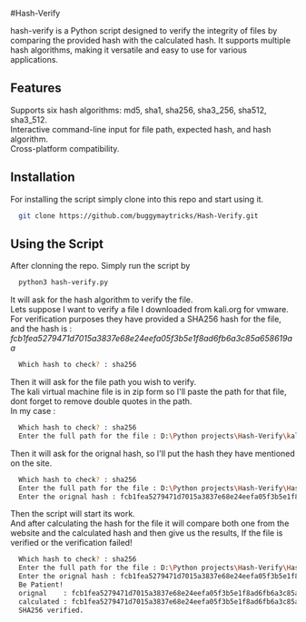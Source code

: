 
#Hash-Verify

hash-verify is a Python script designed to verify the integrity of files by comparing the provided hash with the calculated hash. It supports multiple hash algorithms, making it versatile and easy to use for various applications.

## Features
Supports six hash algorithms: md5, sha1, sha256, sha3_256, sha512, sha3_512.\
Interactive command-line input for file path, expected hash, and hash algorithm.\
Cross-platform compatibility.


## Installation

For installing the script simply clone into this repo and start using it.

```bash
  git clone https://github.com/buggymaytricks/Hash-Verify.git
```
    
## Using the Script

After clonning the repo. 
Simply run the script by

```bash
  python3 hash-verify.py
```

It will ask for the hash algorithm to verify the file.\
Lets suppose I want to verify a file I downloaded from kali.org for vmware.\
For verification purposes they have provided a SHA256 hash for the file, and the hash is : *fcb1fea5279471d7015a3837e68e24eefa05f3b5e1f8ad6fb6a3c85a658619aa*

```bash
  Which hash to check? : sha256
```

Then it will ask for the file path you wish to verify.\
The kali virtual machine file is in zip form so I'll paste the path for that file, dont forget to remove double quotes in the path.\
In my case : 

```bash
  Which hash to check? : sha256
  Enter the full path for the file : D:\Python projects\Hash-Verify\kali-linux-2024.2-vmware-amd64.7z

```

Then it will ask for the orignal hash, so I'll put the hash they have mentioned on the site.

```bash
  Which hash to check? : sha256
  Enter the full path for the file : D:\Python projects\Hash-Verify\Hash-Verify\kali-linux-2024.2-vmware-amd64.7z
  Enter the orignal hash : fcb1fea5279471d7015a3837e68e24eefa05f3b5e1f8ad6fb6a3c85a658619aa
```

Then the script will start its work.\
And after calculating the hash for the file it will compare both one from the website and the calculated hash and then give us the results, If the file is verified or the verification failed!

```bash
  Which hash to check? : sha256
  Enter the full path for the file : D:\Python projects\Hash-Verify\Hash-Verify\kali-linux-2024.2-vmware-amd64.7z
  Enter the orignal hash : fcb1fea5279471d7015a3837e68e24eefa05f3b5e1f8ad6fb6a3c85a658619aa
  Be Patient!
  orignal    : fcb1fea5279471d7015a3837e68e24eefa05f3b5e1f8ad6fb6a3c85a658619aa
  calculated : fcb1fea5279471d7015a3837e68e24eefa05f3b5e1f8ad6fb6a3c85a658619aa
  SHA256 verified.
```


